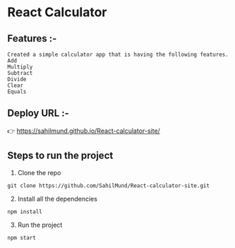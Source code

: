 # React Calculator 


## Features :-

```
Created a simple calculator app that is having the following features.
Add
Multiply
Subtract
Divide
Clear
Equals

```

## Deploy URL :-

👉 https://sahilmund.github.io/React-calculator-site/


## Steps to run the project

1. Clone the repo

```
git clone https://github.com/SahilMund/React-calculator-site.git
```

2. Install all the dependencies

```
npm install
```

3. Run the project

```
npm start
```
